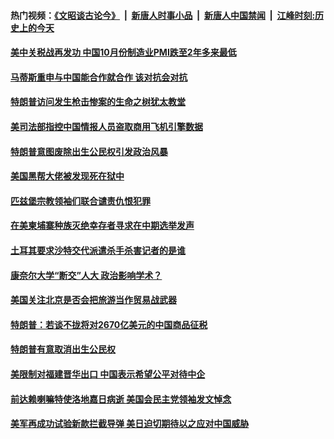 #### 热门视频：[《文昭谈古论今》](https://github.com/gfw-breaker/wenzhao/blob/master/README.md?t=10310632) &nbsp;|&nbsp; [新唐人时事小品](https://github.com/gfw-breaker/ntdtv-comedy/blob/master/README.md?t=10310632) &nbsp;|&nbsp; [新唐人中国禁闻](https://github.com/gfw-breaker/ntdtv-news/blob/master/README.md?t=10310632) &nbsp;|&nbsp; [江峰时刻:历史上的今天](https://github.com/gfw-breaker/today-in-history/blob/master/README.md?t=10310632) 

#### [美中关税战再发功 中国10月份制造业PMI跌至2年多来最低](../pages/zg_yre_rvq/4636439.md?t=10310632) 

#### [马蒂斯重申与中国能合作就合作 该对抗会对抗](../pages/zg_yre_rvq/4636375.md?t=10310632) 

#### [特朗普访问发生枪击惨案的生命之树犹太教堂](../pages/zg_yre_rvq/4635909.md?t=10310632) 

#### [美司法部指控中国情报人员盗取商用飞机引擎数据](../pages/zg_yre_rvq/4635901.md?t=10310632) 

#### [特朗普意图废除出生公民权引发政治风暴](../pages/zg_yre_rvq/4635867.md?t=10310632) 

#### [美国黑帮大佬被发现死在狱中](../pages/zg_yre_rvq/4635756.md?t=10310632) 

#### [匹兹堡宗教领袖们联合谴责仇恨犯罪](../pages/zg_yre_rvq/4635548.md?t=10310632) 

#### [在美柬埔寨种族灭绝幸存者寻求在中期选举发声 ](../pages/zg_yre_rvq/4635545.md?t=10310632) 

#### [土耳其要求沙特交代派遣杀手杀害记者的是谁](../pages/zg_yre_rvq/4635360.md?t=10310632) 

#### [康奈尔大学“断交”人大 政治影响学术？](../pages/zg_yre_rvq/4635261.md?t=10310632) 

#### [美国关注北京是否会把旅游当作贸易战武器](../pages/zg_yre_rvq/4635215.md?t=10310632) 

#### [特朗普：若谈不拢将对2670亿美元的中国商品征税](../pages/zg_yre_rvq/4635009.md?t=10310632) 

#### [特朗普有意取消出生公民权](../pages/zg_yre_rvq/4634991.md?t=10310632) 

#### [美限制对福建晋华出口 中国表示希望公平对待中企](../pages/zg_yre_rvq/4634879.md?t=10310632) 

#### [前达赖喇嘛特使洛地嘉日病逝 美国会民主党领袖发文悼念](../pages/zg_yre_rvq/4634837.md?t=10310632) 

#### [美军再成功试验新款拦截导弹 美日迫切期待以之应对中国威胁](../pages/zg_yre_rvq/4634783.md?t=10310632) 

